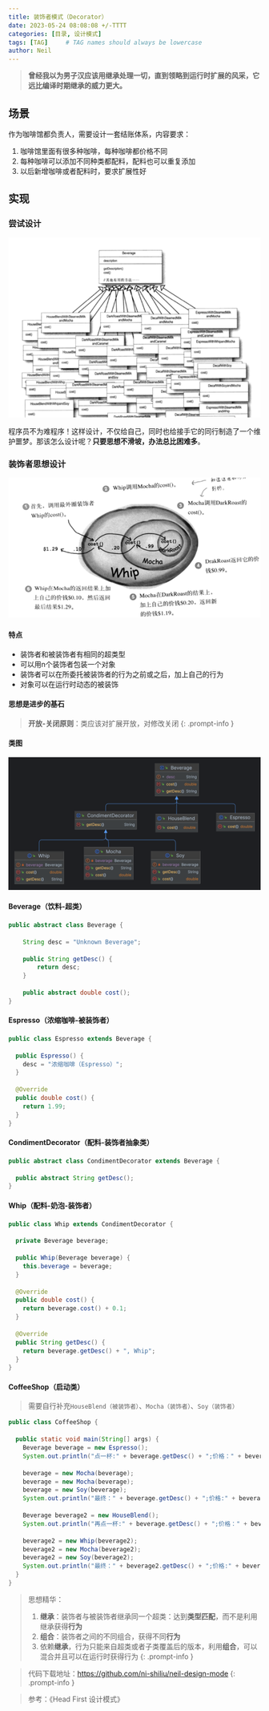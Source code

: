 ```yaml
---
title: 装饰者模式（Decorator）
date: 2023-05-24 08:08:08 +/-TTTT
categories: [目录, 设计模式]
tags: [TAG]     # TAG names should always be lowercase
author: Neil
---
```


> **曾经我以为男子汉应该用继承处理一切，直到领略到运行时扩展的风采，它远比编译时期继承的威力更大。**  

## 场景
作为咖啡馆都负责人，需要设计一套结账体系，内容要求：  
1. 咖啡馆里面有很多种咖啡，每种咖啡都价格不同
2. 每种咖啡可以添加不同种类都配料，配料也可以重复添加
3. 以后新增咖啡或者配料时，要求扩展性好


## 实现

### 尝试设计

![第一版设计](../../img/decorator/first_design.png)

程序员不为难程序！这样设计，不仅给自己，同时也给接手它的同行制造了一个维护噩梦。那该怎么设计呢？**只要思想不滑坡，办法总比困难多**。

### 装饰者思想设计

![mode](../../img/decorator/mode.png)

#### 特点
- 装饰者和被装饰者有相同的超类型
- 可以用n个装饰者包装一个对象
- 装饰者可以在所委托被装饰者的行为之前或之后，加上自己的行为
- 对象可以在运行时动态的被装饰


#### 思想是进步的基石

> **开放-关闭原则**：类应该对扩展开放，对修改关闭
{: .prompt-info }

#### 类图

![类图](../../img/decorator/diagram.png)

#### Beverage（饮料-超类）

```java
public abstract class Beverage {

    String desc = "Unknown Beverage";

    public String getDesc() {
        return desc;
    }

    public abstract double cost();
}
```

#### Espresso（浓缩咖啡-被装饰者）

```java
public class Espresso extends Beverage {

  public Espresso() {
    desc = "浓缩咖啡（Espresso）";
  }

  @Override
  public double cost() {
    return 1.99;
  }
}
```

#### CondimentDecorator（配料-装饰者抽象类）

```java
public abstract class CondimentDecorator extends Beverage {

  public abstract String getDesc();
}
```

#### Whip（配料-奶泡-装饰者）

```java
public class Whip extends CondimentDecorator {

  private Beverage beverage;

  public Whip(Beverage beverage) {
    this.beverage = beverage;
  }

  @Override
  public double cost() {
    return beverage.cost() + 0.1;
  }

  @Override
  public String getDesc() {
    return beverage.getDesc() + ", Whip";
  }
}
```

#### CoffeeShop（启动类）

> 需要自行补充`HouseBlend（被装饰者）`、`Mocha（装饰者）`、`Soy（装饰者）`

```java
public class CoffeeShop {

  public static void main(String[] args) {
    Beverage beverage = new Espresso();
    System.out.println("点一杯:" + beverage.getDesc() + ";价格：" + beverage.cost());

    beverage = new Mocha(beverage);
    beverage = new Mocha(beverage);
    beverage = new Soy(beverage);
    System.out.println("最终：" + beverage.getDesc() + ";价格:" + beverage.cost());

    Beverage beverage2 = new HouseBlend();
    System.out.println("再点一杯:" + beverage.getDesc() + ";价格：" + beverage.cost());

    beverage2 = new Whip(beverage2);
    beverage2 = new Mocha(beverage2);
    beverage2 = new Soy(beverage2);
    System.out.println("最终：" + beverage2.getDesc() + ";价格:" + beverage2.cost());
  }
}
```

> 思想精华：
> 1. **继承**：装饰者与被装饰者继承同一个超类：达到**类型匹配**，而不是利用继承获得**行为**
> 2. **组合**：装饰者之间的不同组合，获得不同**行为**
> 3. 依赖**继承**，行为只能来自超类或者子类覆盖后的版本，利用**组合**，可以混合并且可以在运行时获得行为
{: .prompt-info }


> 代码下载地址：<https://github.com/ni-shiliu/neil-design-mode> 
{: .prompt-info }  

> 参考：《Head First 设计模式》


